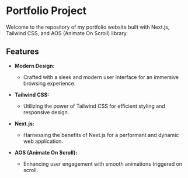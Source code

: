 # Portfolio Project

Welcome to the repository of my portfolio website built with Next.js, Tailwind CSS, and AOS (Animate On Scroll) library.

## Features

- **Modern Design:**
  - Crafted with a sleek and modern user interface for an immersive browsing experience.

- **Tailwind CSS:**
  - Utilizing the power of Tailwind CSS for efficient styling and responsive design.

- **Next.js:**
  - Harnessing the benefits of Next.js for a performant and dynamic web application.

- **AOS (Animate On Scroll):**
  - Enhancing user engagement with smooth animations triggered on scroll.
